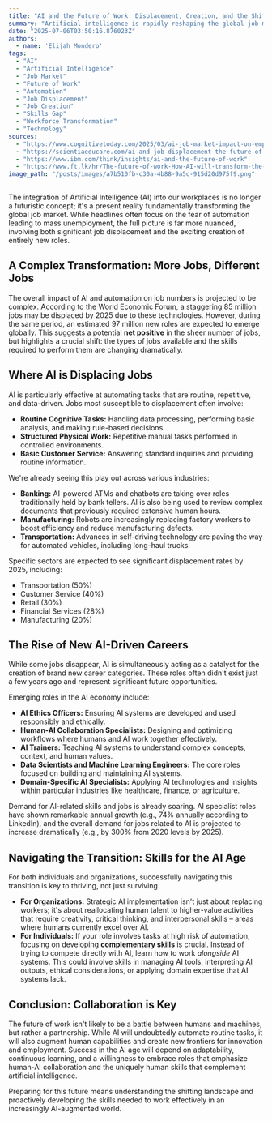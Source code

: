 ```yaml
---
title: "AI and the Future of Work: Displacement, Creation, and the Shifting Landscape"
summary: "Artificial intelligence is rapidly reshaping the global job market, displacing some roles while creating millions of new opportunities. Explore the sectors most affected, the emerging careers, and how individuals and organizations can navigate this significant transition."
date: "2025-07-06T03:50:16.876023Z"
authors:
  - name: 'Elijah Mondero'
tags:
  - "AI"
  - "Artificial Intelligence"
  - "Job Market"
  - "Future of Work"
  - "Automation"
  - "Job Displacement"
  - "Job Creation"
  - "Skills Gap"
  - "Workforce Transformation"
  - "Technology"
sources:
  - "https://www.cognitivetoday.com/2025/03/ai-job-market-impact-on-employment-future-workforce-trends/"
  - "https://scientiaeducare.com/ai-and-job-displacement-the-future-of-employment/"
  - "https://www.ibm.com/think/insights/ai-and-the-future-of-work"
  - "https://www.ft.lk/hr/The-future-of-work-How-AI-will-transform-the-job-market/47-766941"
image_path: "/posts/images/a7b510fb-c30a-4b88-9a5c-915d20d975f9.png"
---
```


The integration of Artificial Intelligence (AI) into our workplaces is no longer a futuristic concept; it's a present reality fundamentally transforming the global job market. While headlines often focus on the fear of automation leading to mass unemployment, the full picture is far more nuanced, involving both significant job displacement and the exciting creation of entirely new roles.

## A Complex Transformation: More Jobs, Different Jobs

The overall impact of AI and automation on job numbers is projected to be complex. According to the World Economic Forum, a staggering 85 million jobs may be displaced by 2025 due to these technologies. However, during the same period, an estimated 97 million new roles are expected to emerge globally. This suggests a potential **net positive** in the sheer number of jobs, but highlights a crucial shift: the types of jobs available and the skills required to perform them are changing dramatically.

## Where AI is Displacing Jobs

AI is particularly effective at automating tasks that are routine, repetitive, and data-driven. Jobs most susceptible to displacement often involve:

*   **Routine Cognitive Tasks:** Handling data processing, performing basic analysis, and making rule-based decisions.
*   **Structured Physical Work:** Repetitive manual tasks performed in controlled environments.
*   **Basic Customer Service:** Answering standard inquiries and providing routine information.

We're already seeing this play out across various industries:

*   **Banking:** AI-powered ATMs and chatbots are taking over roles traditionally held by bank tellers. AI is also being used to review complex documents that previously required extensive human hours.
*   **Manufacturing:** Robots are increasingly replacing factory workers to boost efficiency and reduce manufacturing defects.
*   **Transportation:** Advances in self-driving technology are paving the way for automated vehicles, including long-haul trucks.

Specific sectors are expected to see significant displacement rates by 2025, including:

*   Transportation (50%)
*   Customer Service (40%)
*   Retail (30%)
*   Financial Services (28%)
*   Manufacturing (20%)

## The Rise of New AI-Driven Careers

While some jobs disappear, AI is simultaneously acting as a catalyst for the creation of brand new career categories. These roles often didn't exist just a few years ago and represent significant future opportunities.

Emerging roles in the AI economy include:

*   **AI Ethics Officers:** Ensuring AI systems are developed and used responsibly and ethically.
*   **Human-AI Collaboration Specialists:** Designing and optimizing workflows where humans and AI work together effectively.
*   **AI Trainers:** Teaching AI systems to understand complex concepts, context, and human values.
*   **Data Scientists and Machine Learning Engineers:** The core roles focused on building and maintaining AI systems.
*   **Domain-Specific AI Specialists:** Applying AI technologies and insights within particular industries like healthcare, finance, or agriculture.

Demand for AI-related skills and jobs is already soaring. AI specialist roles have shown remarkable annual growth (e.g., 74% annually according to LinkedIn), and the overall demand for jobs related to AI is projected to increase dramatically (e.g., by 300% from 2020 levels by 2025).

## Navigating the Transition: Skills for the AI Age

For both individuals and organizations, successfully navigating this transition is key to thriving, not just surviving.

*   **For Organizations:** Strategic AI implementation isn't just about replacing workers; it's about reallocating human talent to higher-value activities that require creativity, critical thinking, and interpersonal skills – areas where humans currently excel over AI.
*   **For Individuals:** If your role involves tasks at high risk of automation, focusing on developing **complementary skills** is crucial. Instead of trying to compete directly with AI, learn how to work *alongside* AI systems. This could involve skills in managing AI tools, interpreting AI outputs, ethical considerations, or applying domain expertise that AI systems lack.

## Conclusion: Collaboration is Key

The future of work isn't likely to be a battle between humans and machines, but rather a partnership. While AI will undoubtedly automate routine tasks, it will also augment human capabilities and create new frontiers for innovation and employment. Success in the AI age will depend on adaptability, continuous learning, and a willingness to embrace roles that emphasize human-AI collaboration and the uniquely human skills that complement artificial intelligence.

Preparing for this future means understanding the shifting landscape and proactively developing the skills needed to work effectively in an increasingly AI-augmented world.
